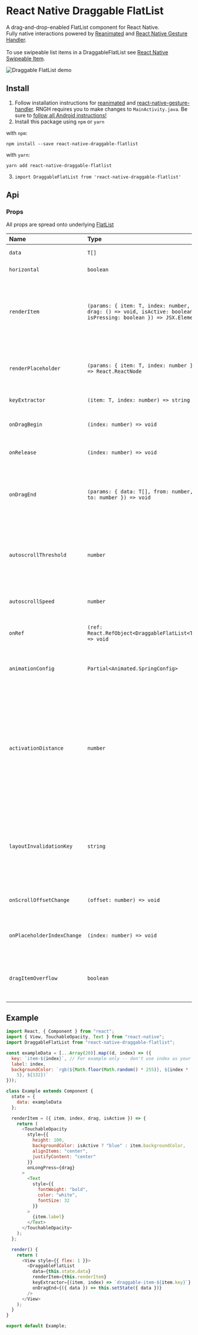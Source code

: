 # React Native Draggable FlatList

A drag-and-drop-enabled FlatList component for React Native.<br />
Fully native interactions powered by [Reanimated](https://github.com/kmagiera/react-native-reanimated) and [React Native Gesture Handler](https://github.com/kmagiera/react-native-gesture-handler).<br /><br />
To use swipeable list items in a DraggableFlatList see [React Native Swipeable Item](https://github.com/computerjazz/react-native-swipeable-item).

![Draggable FlatList demo](https://i.imgur.com/xHCylq1.gif)

## Install

1. Follow installation instructions for [reanimated](https://github.com/kmagiera/react-native-reanimated) and [react-native-gesture-handler](https://github.com/kmagiera/react-native-gesture-handler). RNGH requires you to make changes to `MainActivity.java`. Be sure to [follow all Android instructions!](https://docs.swmansion.com/react-native-gesture-handler/docs/#android)
2. Install this package using `npm` or `yarn`

with `npm`:

```
npm install --save react-native-draggable-flatlist
```

with `yarn`:

```
yarn add react-native-draggable-flatlist
```

3. `import DraggableFlatList from 'react-native-draggable-flatlist'`

## Api

### Props

All props are spread onto underlying [FlatList](https://facebook.github.io/react-native/docs/flatlist)

| Name                       | Type                                                                                                            | Description                                                                                                                                                                        |
| :------------------------- | :-------------------------------------------------------------------------------------------------------------- | :--------------------------------------------------------------------------------------------------------------------------------------------------------------------------------- |
| `data`                     | `T[]`                                                                                                           | Items to be rendered.                                                                                                                                                              |
| `horizontal`               | `boolean`                                                                                                       | Orientation of list.                                                                                                                                                               |
| `renderItem`               | `(params: { item: T, index: number, drag: () => void, isActive: boolean, isPressing: boolean }) => JSX.Element` | Call `drag` when the row should become active (i.e. in an `onLongPress` or `onPressIn`).                                                                                           |
| `renderPlaceholder`        | `(params: { item: T, index: number }) => React.ReactNode`                                                       | Component to be rendered underneath the hovering component                                                                                                                         |
| `keyExtractor`             | `(item: T, index: number) => string`                                                                            | Unique key for each item                                                                                                                                                           |
| `onDragBegin`              | `(index: number) => void`                                                                                       | Called when row becomes active.                                                                                                                                                    |
| `onRelease`                | `(index: number) => void`                                                                                       | Called when active row touch ends.                                                                                                                                                 |
| `onDragEnd`                | `(params: { data: T[], from: number, to: number }) => void`                                                     | Called after animation has completed. Returns updated ordering of `data`                                                                                                           |
| `autoscrollThreshold`      | `number`                                                                                                        | Distance from edge of container where list begins to autoscroll when dragging.                                                                                                     |
| `autoscrollSpeed`          | `number`                                                                                                        | Determines how fast the list autoscrolls.                                                                                                                                          |
| `onRef`                    | `(ref: React.RefObject<DraggableFlatList<T>>) => void`                                                          | Returns underlying Animated FlatList ref.                                                                                                                                          |
| `animationConfig`          | `Partial<Animated.SpringConfig>`                                                                                | Configure list animations. See [reanimated spring config](https://github.com/software-mansion/react-native-reanimated/blob/master/react-native-reanimated.d.ts#L112-L120)          |
| `activationDistance`       | `number`                                                                                                        | Distance a finger must travel before the gesture handler activates. Useful when using a draggable list within a TabNavigator so that the list does not capture navigator gestures. |
| `layoutInvalidationKey`    | `string`                                                                                                        | Changing this value forces a remeasure of all item layouts. Useful if item size/ordering updates after initial mount.                                                              |
| `onScrollOffsetChange`     | `(offset: number) => void`                                                                                      | Called with scroll offset. Stand-in for `onScroll`.                                                                                                                                |
| `onPlaceholderIndexChange` | `(index: number) => void`                                                                                       | Called when the index of the placeholder changes                                                                                                                                   |
| `dragItemOverflow`         | `boolean`                                                                                                       | If true, dragged item follows finger beyond list boundary.                                                                                                                         |

## Example

```javascript
import React, { Component } from "react";
import { View, TouchableOpacity, Text } from "react-native";
import DraggableFlatList from "react-native-draggable-flatlist";

const exampleData = [...Array(20)].map((d, index) => ({
  key: `item-${index}`, // For example only -- don't use index as your key!
  label: index,
  backgroundColor: `rgb(${Math.floor(Math.random() * 255)}, ${index *
    5}, ${132})`
}));

class Example extends Component {
  state = {
    data: exampleData
  };

  renderItem = ({ item, index, drag, isActive }) => {
    return (
      <TouchableOpacity
        style={{
          height: 100,
          backgroundColor: isActive ? "blue" : item.backgroundColor,
          alignItems: "center",
          justifyContent: "center"
        }}
        onLongPress={drag}
      >
        <Text
          style={{
            fontWeight: "bold",
            color: "white",
            fontSize: 32
          }}
        >
          {item.label}
        </Text>
      </TouchableOpacity>
    );
  };

  render() {
    return (
      <View style={{ flex: 1 }}>
        <DraggableFlatList
          data={this.state.data}
          renderItem={this.renderItem}
          keyExtractor={(item, index) => `draggable-item-${item.key}`}
          onDragEnd={({ data }) => this.setState({ data })}
        />
      </View>
    );
  }
}

export default Example;
```
